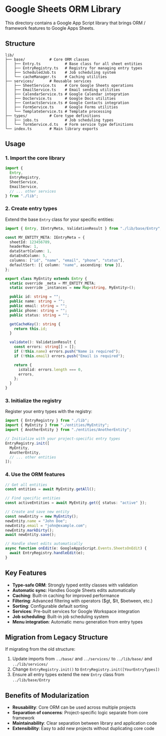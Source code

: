 # Google Sheets ORM Library

This directory contains a Google App Script library that brings ORM / framework features to Google Apps Sheets.

## Structure

```
lib/
├── base/           # Core ORM classes
│   ├── Entry.ts           # Base class for all sheet entities
│   ├── EntryRegistry.ts   # Registry for managing entry types
│   ├── ScheduledJob.ts    # Job scheduling system
│   └── cacheManager.ts    # Caching utilities
├── services/       # Reusable services
│   ├── SheetService.ts    # Core Google Sheets operations
│   ├── EmailService.ts    # Email sending utilities
│   ├── CalendarService.ts # Google Calendar integration
│   ├── DocService.ts      # Google Docs utilities
│   ├── ContactsService.ts # Google Contacts integration
│   ├── FormService.ts     # Google Forms utilities
│   └── TemplateService.ts # Template processing
├── types/          # Core type definitions
│   ├── jobs.ts            # Job scheduling types
│   └── formService.d.ts   # Form service type definitions
└── index.ts        # Main library exports
```

## Usage

### 1. Import the core library

```typescript
import {
  Entry,
  EntryRegistry,
  SheetService,
  EmailService,
  // ... other services
} from "./lib";
```

### 2. Create entry types

Extend the base `Entry` class for your specific entities:

```typescript
import { Entry, IEntryMeta, ValidationResult } from "./lib/base/Entry";

const MY_ENTITY_META: IEntryMeta = {
  sheetId: 123456789,
  headerRow: 1,
  dataStartColumn: 1,
  dataEndColumn: 5,
  columns: ["id", "name", "email", "phone", "status"],
  defaultSort: [{ column: "name", ascending: true }],
};

export class MyEntity extends Entry {
  static override _meta = MY_ENTITY_META;
  static override _instances = new Map<string, MyEntity>();

  public id: string = "";
  public name: string = "";
  public email: string = "";
  public phone: string = "";
  public status: string = "";

  getCacheKey(): string {
    return this.id;
  }

  validate(): ValidationResult {
    const errors: string[] = [];
    if (!this.name) errors.push("Name is required");
    if (!this.email) errors.push("Email is required");

    return {
      isValid: errors.length === 0,
      errors,
    };
  }
}
```

### 3. Initialize the registry

Register your entry types with the registry:

```typescript
import { EntryRegistry } from "./lib";
import { MyEntity } from "./entities/MyEntity";
import { AnotherEntity } from "./entities/AnotherEntity";

// Initialize with your project-specific entry types
EntryRegistry.init([
  MyEntity,
  AnotherEntity,
  // ... other entities
]);
```

### 4. Use the ORM features

```typescript
// Get all entities
const entities = await MyEntity.getAll();

// Find specific entities
const activeEntities = await MyEntity.get({ status: "active" });

// Create and save new entity
const newEntity = new MyEntity();
newEntity.name = "John Doe";
newEntity.email = "john@example.com";
newEntity.markDirty();
await newEntity.save();

// Handle sheet edits automatically
async function onEdit(e: GoogleAppsScript.Events.SheetsOnEdit) {
  await EntryRegistry.handleEdit(e);
}
```

## Key Features

- **Type-safe ORM**: Strongly typed entity classes with validation
- **Automatic sync**: Handles Google Sheets edits automatically
- **Caching**: Built-in caching for improved performance
- **Filtering**: Advanced filtering with operators ($gt, $lt, $between, etc.)
- **Sorting**: Configurable default sorting
- **Services**: Pre-built services for Google Workspace integration
- **Job scheduling**: Built-in job scheduling system
- **Menu integration**: Automatic menu generation from entry types

## Migration from Legacy Structure

If migrating from the old structure:

1. Update imports from `../base/` and `../services/` to `../lib/base/` and `../lib/services/`
2. Change `EntryRegistry.init()` to `EntryRegistry.init([YourEntryTypes])`
3. Ensure all entry types extend the new `Entry` class from `../lib/base/Entry`

## Benefits of Modularization

- **Reusability**: Core ORM can be used across multiple projects
- **Separation of concerns**: Project-specific logic separate from core framework
- **Maintainability**: Clear separation between library and application code
- **Extensibility**: Easy to add new projects without duplicating core code
